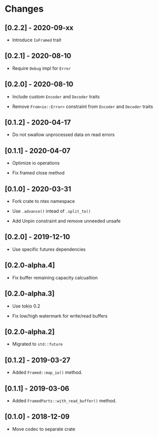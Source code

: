 # Changes

## [0.2.2] - 2020-09-xx

* Introduce `IoFramed` trait

## [0.2.1] - 2020-08-10

* Require `Debug` impl for `Error`

## [0.2.0] - 2020-08-10

* Include custom `Encoder` and `Decoder` traits

* Remove `From<io::Error>` constraint from `Encoder` and `Decoder` traits

## [0.1.2] - 2020-04-17

* Do not swallow unprocessed data on read errors

## [0.1.1] - 2020-04-07

* Optimize io operations

* Fix framed close method

## [0.1.0] - 2020-03-31

* Fork crate to ntex namespace

* Use `.advance()` intead of `.split_to()`

* Add Unpin constraint and remove unneeded unsafe

## [0.2.0] - 2019-12-10

* Use specific futures dependencies

## [0.2.0-alpha.4]

* Fix buffer remaining capacity calcualtion

## [0.2.0-alpha.3]

* Use tokio 0.2

* Fix low/high watermark for write/read buffers

## [0.2.0-alpha.2]

* Migrated to `std::future`

## [0.1.2] - 2019-03-27

* Added `Framed::map_io()` method.

## [0.1.1] - 2019-03-06

* Added `FramedParts::with_read_buffer()` method.

## [0.1.0] - 2018-12-09

* Move codec to separate crate

